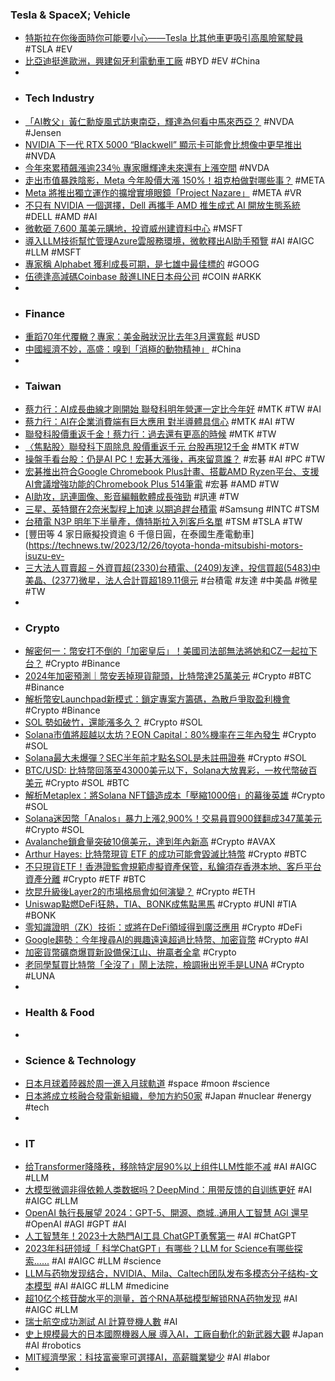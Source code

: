 ### Tesla & SpaceX; Vehicle
- [特斯拉在你後面時你可能要小心——Tesla 比其他車更吸引高風險駕駛員](https://today.line.me/tw/v2/article/nXm31JJ) #TSLA #EV
- [比亞迪挺進歐洲，興建匈牙利電動車工廠](https://technews.tw/2023/12/26/byd-hungary-ev-plant/) #BYD #EV #China
-
- ### Tech Industry
- [「AI教父」黃仁勳旋風式訪東南亞，輝達為何看中馬來西亞？](https://www.thenewslens.com/article/196594) #NVDA #Jensen
- [NVIDIA 下一代 RTX 5000 “Blackwell” 顯示卡可能會比想像中更早推出](https://www.kocpc.com.tw/archives/526719) #NVDA
- [今年來累積飆漲逾234％ 專家曝輝達未來還有上漲空間](https://www.ctee.com.tw/news/20231225700904-430702) #NVDA
- [走出市值暴跌陰影，Meta 今年股價大漲 150%！祖克柏做對哪些事？](https://www.inside.com.tw/article/33723-meta-beats-on-top-and-bottom-lines) #META
- [Meta 將推出獨立運作的擴增實境眼鏡「Project Nazare」](https://www.cool3c.com/article/206252) #META #VR
- [不只有 NVIDIA 一個選擇，Dell 再攜手 AMD 推生成式 AI 開放生態系統](https://www.inside.com.tw/article/33729-dell-amd-ai) #DELL #AMD #AI
- [微軟砸 7,600 萬美元購地，投資威州建資料中心](https://technews.tw/2023/12/26/microsoft-has-shelled-out-76-million-for-a-pumpkin-farm-in-wisconsin/) #MSFT
- [導入LLM技術幫忙管理Azure雲服務環境，微軟釋出AI助手預覽](https://www.ithome.com.tw/review/160514) #AI #AIGC #LLM #MSFT
- [專家稱 Alphabet 獲利成長可期，是七雄中最佳標的](https://finance.technews.tw/2023/12/26/why-alphabet-could-be-the-best-bet-among-magnificent-7-stocks-in-the-new-year/) #GOOG
- [伍德逢高減碼Coinbase 敲進LINE日本母公司](https://www.ctee.com.tw/news/20231226700900-430702) #COIN #ARKK
-
- ### Finance
- [重蹈70年代覆轍？專家：美金融狀況比去年3月還寬鬆](https://www.ctee.com.tw/news/20231225701068-430702) #USD
- [中國經濟不妙，高盛：嗅到「消極的動物精神」](https://technews.tw/2023/12/25/negative-spirits-make-china-economy-is-at-risk/) #China
-
- ### Taiwan
- [蔡力行：AI成長曲線才剛開始 聯發科明年營運一定比今年好](https://tw.stock.yahoo.com/news/潘文淵獎-蔡力行-ai成長曲線才剛開始-聯發科明年營運-定比今年好-092811605.html) #MTK #TW #AI
- [蔡力行：AI在企業消費端有巨大應用 對半導體具信心](https://money.udn.com/money/story/5612/7666863) #MTK #AI #TW
- [聯發科股價重返千金！蔡力行：過去還有更高的時候](https://finance.technews.tw/2023/12/26/mediateks-stock-price-returns-to-the-gold-price/) #MTK #TW
- [〈焦點股〉聯發科下周除息 股價重返千元 台股再現12千金](https://news.cnyes.com/news/id/5419448) #MTK #TW
- [操盤手看台股：仍是AI PC！宏碁大漲後，再來留意誰？](https://news.cnyes.com/news/id/5419164) #宏碁 #AI #PC #TW
- [宏碁推出符合Google Chromebook Plus計畫、搭載AMD Ryzen平台、支援AI會議增強功能的Chromebook Plus 514筆電](https://www.cool3c.com/article/206253) #宏碁 #AMD #TW
- [AI助攻，訊連圖像、影音編輯軟體成長強勁](https://m.moneydj.com/f1a.aspx?a=2b6038be-0fc6-4e33-b109-f14a98ce9290) #訊連 #TW
- [三星、英特爾在2奈米製程上加速 以期追趕台積電](https://news.cnyes.com/news/id/5419513) #Samsung #INTC #TSM
- [台積電 N3P 明年下半量產，傳特斯拉入列客戶名單](https://technews.tw/2023/12/26/tsmc-n3p-tesla/) #TSM #TSLA #TW
- [豐田等 4 家日廠擬投資逾 6 千億日圓，在泰國生產電動車](https://technews.tw/2023/12/26/toyota-honda-mitsubishi-motors-isuzu-ev-
- [三大法人買賣超 – 外資買超(2330)台積電、(2409)友達，投信買超(5483)中美晶、(2377)微星，法人合計買超189.11億元](https://www.sinotrade.com.tw/richclub/hotstock/三大法人買賣超-–-外資買超-2330-台積電--2409-友達-投信買超-5483-中美晶--2377-微星-法人合計買超189-11億元--1226--658a8de6157bf23db0d2715a) #台積電 #友達 #中美晶 #微星 #TW
-
- ### Crypto
- [解密何一：幣安打不倒的「加密皇后」！美國司法部無法將她和CZ一起拉下台？](https://www.blocktempo.com/the-crypto-queen-pulling-the-strings-at-binance/) #Crypto #Binance
- [2024年加密預測｜幣安丟掉現貨龍頭，比特幣達25萬美元](https://abmedia.io/blockworks-2024-wildest-crypto-predictions) #Crypto #BTC #Binance
- [解析幣安Launchpad新模式：鎖定專案方籌碼，為散戶爭取盈利機會](https://www.blocktempo.com/analyzing-binance-launchpads-new-model/) #Crypto #Binance
- [SOL 勢如破竹，還能漲多久？](https://www.blocktempo.com/how-long-can-solana-continue-to-rise/) #Crypto #SOL
- [Solana市值將超越以太坊？EON Capital：80%機率在三年內發生](https://www.blocktempo.com/sol-breaks-above-120/) #Crypto #SOL
- [Solana最大未爆彈？SEC半年前才點名SOL是未註冊證券](https://www.blocktempo.com/the-secs-crypto-as-securities-stance-once-decimated-altcoins/) #Crypto #SOL
- [BTC/USD: 比特幣回落至43000美元以下，Solana大放異彩，一枚代幣破百美元](https://m.cnyes.com/news/id/5419225) #Crypto #SOL #BTC
- [解析Metaplex：將Solana NFT鑄造成本「壓縮1000倍」的幕後英雄](https://www.blocktempo.com/metaplex-reduces-solana-nft-minting-costs-by-1000x/) #Crypto #SOL
- [Solana迷因幣「Analos」暴力上漲2,900%！交易員買900鎂翻成347萬美元](https://www.blocktempo.com/solana-name-reversed-meme-coin-analos-surges/) #Crypto #SOL
- [Avalanche鎖倉量突破10億美元，達到年內新高](https://m.cnyes.com/news/id/5419560) #Crypto #AVAX
- [Arthur Hayes: 比特幣現貨 ETF 的成功可能會毀滅比特幣](https://blockcast.it/2023/12/26/mica-daily-1226/) #Crypto #BTC
- [不只現貨ETF！香港證監會規範虛擬資產保管，私鑰須存香港本地、客戶平台資產分離](https://www.blocktempo.com/sfc-updates-virtual-asset-fund-specifications/) #Crypto #ETF #BTC
- [坎昆升級後Layer2的市場格局會如何演變？](https://m.cnyes.com/news/id/5419587) #Crypto #ETH
- [Uniswap點燃DeFi狂熱，TIA、BONK成焦點黑馬](https://www.blocktempo.com/top-ten-cryptocurrency-airdrops/) #Crypto #UNI #TIA #BONK
- [零知識證明（ZK）技術：或將在DeFi領域得到廣泛應用](https://m.cnyes.com/news/id/5419239) #Crypto #DeFi
- [Google趨勢：今年搜尋AI的興趣遠遠超過比特幣、加密貨幣](https://m.cnyes.com/news/id/5419565) #Crypto #AI
- [加密貨幣礦商爆買新設備保江山、拚贏者全拿](https://www.ctee.com.tw/news/20231226700937-430702) #Crypto
- [老同學幫買比特幣「全沒了」鬧上法院，檢調揪出兇手是LUNA](https://www.blocktempo.com/a-man-surnamed-su-helped-his-classmates-trade-virtual-currencies-and-caused-losses/) #Crypto #LUNA
-
- ### Health & Food
-
- ### Science & Technology
- [日本月球着陸器於周一進入月球軌道](https://www.rfi.fr/tw/科技與文化/20231225-日本月球着陸器於周一進入月球軌道) #space #moon #science
- [日本將成立核融合發電新組織，參加方約50家](https://zh.cn.nikkei.com/industry/scienceatechnology/54413-2023-12-26-09-47-00.html) #Japan #nuclear #energy #tech
-
- ### IT
- [给Transformer降降秩，移除特定层90%以上组件LLM性能不减](https://www.jiqizhixin.com/articles/2023-12-26-7) #AI #AIGC #LLM
- [大模型微调非得依赖人类数据吗？DeepMind：用带反馈的自训练更好](https://www.jiqizhixin.com/articles/2023-12-26-6) #AI #AIGC #LLM
- [OpenAI 執行長展望 2024：GPT-5、開源、商城..通用人工智慧 AGl 還早](https://www.blocktempo.com/openai-releases-2024-plan/) #OpenAI #AGI #GPT #AI
- [人工智慧年！2023十大熱門AI工具 ChatGPT勇奪第一](https://tw.news.yahoo.com/人工智慧年-2023十大熱門ai工具-chatgpt勇奪第-222240875.html) #AI #ChatGPT
- [2023年科研领域「 科学ChatGPT」有哪些？LLM for Science有哪些探索......](https://www.jiqizhixin.com/articles/2023-12-26-10) #AI #AIGC #LLM #science
- [LLM与药物发现结合，NVIDIA、Mila、Caltech团队发布多模态分子结构-文本模型](https://www.jiqizhixin.com/articles/2023-12-26-4) #AI #AIGC #LLM #medicine
- [超10亿个核苷酸水平的测量，首个RNA基础模型解锁RNA药物发现](https://www.jiqizhixin.com/articles/2023-12-26) #AI #AIGC #LLM
- [瑞士航空成功測試 AI 計算登機人數](https://technews.tw/2023/12/26/swiss-to-adopt-artificial-intelligence-passenger-counting-next-year-following-tests/) #AI
- [史上規模最大的日本國際機器人展 導入AI，工廠自動化的新武器大觀](https://www.wealth.com.tw/articles/36729a0d-3acc-4640-95b4-59cbcd973c53) #Japan #AI #robotics
- [MIT經濟學家：科技富豪寧可選擇AI，高薪職業變少](https://www.cw.com.tw/article/5128717) #AI #labor
-
